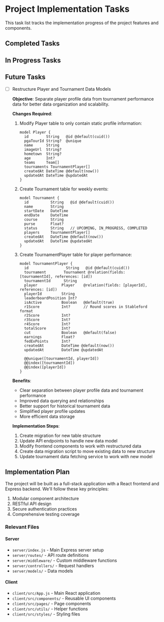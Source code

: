 # Project Implementation Tasks

This task list tracks the implementation progress of the project features and components.

## Completed Tasks

## In Progress Tasks

## Future Tasks

- [ ] Restructure Player and Tournament Data Models

  **Objective**: Separate player profile data from tournament performance data for better data organization and scalability.

  **Changes Required**:

  1. Modify Player table to only contain static profile information:

     ```prisma
     model Player {
       id        String   @id @default(cuid())
       pgaTourId String?  @unique
       name      String
       imageUrl  String?
       hometown  String?
       age       Int?
       teams     Team[]
       tournaments TournamentPlayer[]
       createdAt DateTime @default(now())
       updatedAt DateTime @updatedAt
     }
     ```

  2. Create Tournament table for weekly events:

     ```prisma
     model Tournament {
       id          String   @id @default(cuid())
       name        String
       startDate   DateTime
       endDate     DateTime
       course      String
       purse       Float?
       status      String   // UPCOMING, IN_PROGRESS, COMPLETED
       players     TournamentPlayer[]
       createdAt   DateTime @default(now())
       updatedAt   DateTime @updatedAt
     }
     ```

  3. Create TournamentPlayer table for player performance:

     ```prisma
     model TournamentPlayer {
       id                 String   @id @default(cuid())
       tournament        Tournament @relation(fields: [tournamentId], references: [id])
       tournamentId      String
       player           Player    @relation(fields: [playerId], references: [id])
       playerId         String
       leaderboardPosition Int?
       isActive         Boolean   @default(true)
       r1Score          Int?      // Round scores in Stableford format
       r2Score          Int?
       r3Score          Int?
       r4Score          Int?
       totalScore       Int?
       cut              Boolean   @default(false)
       earnings         Float?
       fedExPoints      Int?
       createdAt        DateTime @default(now())
       updatedAt        DateTime @updatedAt

       @@unique([tournamentId, playerId])
       @@index([tournamentId])
       @@index([playerId])
     }
     ```

  **Benefits**:

  - Clear separation between player profile data and tournament performance
  - Improved data querying and relationships
  - Better support for historical tournament data
  - Simplified player profile updates
  - More efficient data storage

  **Implementation Steps**:

  1. Create migration for new table structure
  2. Update API endpoints to handle new data model
  3. Modify frontend components to work with restructured data
  4. Create data migration script to move existing data to new structure
  5. Update tournament data fetching service to work with new model

## Implementation Plan

The project will be built as a full-stack application with a React frontend and Express backend. We'll follow these key principles:

1. Modular component architecture
2. RESTful API design
3. Secure authentication practices
4. Comprehensive testing coverage

### Relevant Files

#### Server

- `server/index.js` - Main Express server setup
- `server/routes/` - API route definitions
- `server/middleware/` - Custom middleware functions
- `server/controllers/` - Request handlers
- `server/models/` - Data models

#### Client

- `client/src/App.js` - Main React application
- `client/src/components/` - Reusable UI components
- `client/src/pages/` - Page components
- `client/src/utils/` - Helper functions
- `client/src/styles/` - Styling files
